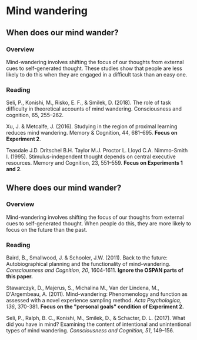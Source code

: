 # Mind wandering

## When does our mind wander?

### Overview

Mind-wandering involves shifting the focus of our thoughts from external cues to self-generated thought. These studies show that people are less likely to do this when they are engaged in a difficult task than an easy one. 

### Reading

Seli, P., Konishi, M., Risko, E. F., & Smilek, D. (2018). The role of task difficulty in theoretical accounts of mind wandering. Consciousness and cognition, 65, 255–262.

Xu, J. & Metcalfe, J. (2016). Studying in the region of proximal learning
reduces mind wandering. Memory & Cognition, 44, 681–695. **Focus on Experiment 2**.

Teasdale J.D. Dritschel B.H. Taylor M.J. Proctor L. Lloyd C.A. Nimmo-Smith I. (1995). Stimulus-independent thought depends on central executive resources. Memory and Cognition, 23, 551–559. **Focus on Experiments 1 and 2**.

## Where does our mind wander?

### Overview

Mind-wandering involves shifting the focus of our thoughts from external cues to self-generated thought. When people do this, they are more likely to focus on the future than the past.

### Reading

Baird, B., Smallwood, J. & Schooler, J.W. (2011). Back to the future: Autobiographical planning and the functionality of mind-wandering. _Consciousness and Cognition, 20_, 1604-1611. **Ignore the OSPAN parts of this paper.**

Stawarczyk, D., Majerus, S., Michalina M., Van der Lindena, M., D'Argembeau, A. (2011). Mind-wandering: Phenomenology and function as assessed with a novel experience sampling method. _Acta Psychologica, 136_, 370-381. **Focus on the "personal goals" condition of Experiment 2.**

Seli, P., Ralph, B. C., Konishi, M., Smilek, D., & Schacter, D. L. (2017). What did you have in mind? Examining the content of intentional and unintentional types of mind wandering. _Consciousness and Cognition, 51_, 149–156.




